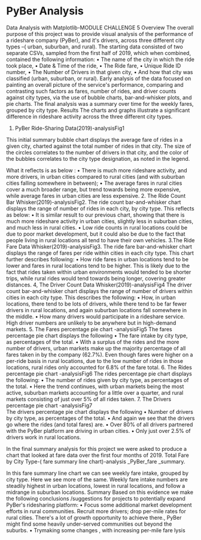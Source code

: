 # PyBer Analysis

Data Analysis with Matplotlib-MODULE CHALLENGE 5
Overview
The overall purpose of this project was to provide visual analysis of the performance of a rideshare company (PyBer), and it's drivers, across three different city types –( urban, suburban, and rural). 
The starting data consisted of two separate CSVs, sampled from the first half of 2019, which when combined, contained the following information:
•	The name of the city in which the ride took place,
•	Date & Time of the ride,
•	The Ride fare,
•	Unique Ride ID number,
•	The Number of Drivers in that given city,
•	And how that city was classified (urban, suburban, or rural).
Early analysis of the data focused on painting an overall picture of the service's performance, comparing and contrasting such factors as fares, number of rides, and driver counts against city types, via the use of bubble charts, bar-and-whisker plots, and pie charts. The final analysis was a summary over time for the weekly fares, grouped by city type.
Results
The charts and graphs illustrate a significant difference in rideshare activity across the three different city types.
1.	PyBer Ride-Sharing Data(2019)-analysisFig1
 
This initial summary bubble chart displays the average fare of rides in a given city, charted against the total number of rides in that city. The size of the circles correlates to the number of drivers in that city, and the color of the bubbles correlates to the city type designation, as noted in the legend. 

What it reflects is as below :
•	There is much more rideshare activity, and more drivers, in urban cities compared to rural cities (and with suburban cities falling somewhere in between);
•	The average fares in rural cities cover a much broader range, but trend towards being more expensive, while average fares in urban cities are less expensive. 
2.	The Ride Count Bar Whisker(2019)-analysisFig2. 
The ride count bar-and-whisker chart displays the range of number of rides in each city, by city type. 
This reflects as below:
•	It is similar result to our previous chart, showing that there is much more rideshare activity in urban cities, slightly less in suburban cities, and much less in rural cities. 
•	Low ride counts in rural locations could be due to poor market development, but it could also be due to the fact that people living in rural locations all tend to have their own vehicles. 
3.The Ride Fare Data Whisker(2019)-analysisFig3. 
The ride fare bar-and-whisker chart displays the range of fares per ride within cities in each city type. 
This chart further describes following:
•	How ride fares in urban locations tend to be lower and fares in rural locations tend to be higher. This is likely due to the fact that rides taken within urban environments would tended to be shorter trips, while rural rides would tend towards being longer, covering greater distances. 
4, The Driver Count Data Whisker(2019)-analysisFig4 
The driver count bar-and-whisker chart displays the range of number of drivers within cities in each city type. 
This describes the following:
•	How, in urban locations, there tend to be lots of drivers, while there tend to be far fewer drivers in rural locations, and again suburban locations fall somewhere in the middle.
•	 How many drivers would participate in a rideshare service. High driver numbers are unlikely to be anywhere but in high-demand markets. 
5. The Fares percentage pie chart -analysisFig5 
The fares percentage pie chart displays the following
•	The fare intake by city type, as percentages of the total. 
•	 With a surplus of the rides and the more number  of drivers, urban markets make up the majority percentage of all fares taken in by the company (62.7%). Even though fares were higher on a per-ride basis in rural locations, due to the low number of rides in those locations, rural rides only accounted for 6.8% of the fare total. 
6. The Rides percentage pie chart -analysisFig6 
The rides percentage pie chart displays the following:
•	The number of rides given by city type, as percentages of the total. 
•	Here the trend continues, with urban markets being the most active, suburban markets accounting for a little over a quarter, and rural markets consisting of just over 5% of all rides taken. 
7. The Drivers percentage pie chart -analysisFig7  
The drivers percentage pie chart displays the following
•	Number of drivers by city type, as percentages of the total. 
•	And again we see that the drivers go where the rides (and total fares) are. 
•	Over 80% of all drivers partnered with the PyBer platform are driving in urban cities. 
•	Only just over 2.5% of drivers work in rural locations.






In the final summary analysis for this project we were asked to produce a chart that looked at fare data over the first four months of 2019.
Total Fare by City Type-( fare summary line chart)-analysis _PyBer_fare _summary.
 
In this fare summary line chart we can see weekly fare intake, grouped by city type. 
Here we see more of the same. 
Weekly fare intake numbers are steadily highest in urban locations, lowest in rural locations, and follow a midrange in suburban locations.
Summary
Based on this evidence we make the following conclusions /suggestions for projects to potentially expand PyBer's ridesharing platform:
•	Focus some additional market development efforts in rural communities. 
Recruit more drivers;  drop per-mile rates for rural cities. There's a lot of growth opportunity to achieve there., PyBer might find some heavily under-served communities out beyond the suburbs.
•	Trymaking some changes , with increasing per-mile fare lysis
